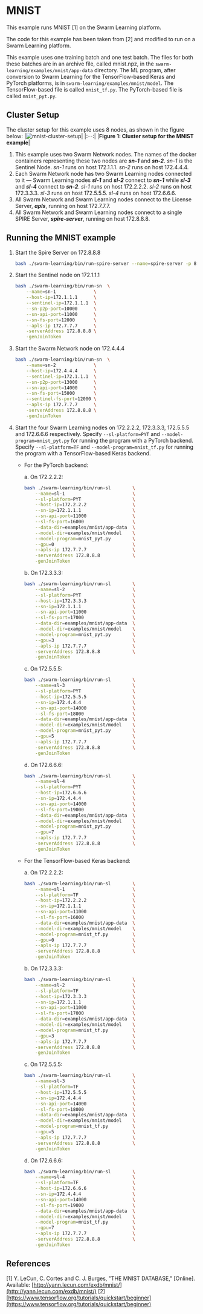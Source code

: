 MNIST
========
This example runs MNIST [1] on the Swarm Learning platform.

The code for this example has been taken from [2] and modified to run on a Swarm Learning platform.

This example uses one training batch and one test batch. The files for both these batches are in an archive file, called mnist.npz, in the `swarm-learning/examples/mnist/app-data` directory. The ML program, after conversion to Swarm Learning for the TensorFlow-based Keras and PyTorch platforms, is in `swarm-learning/examples/mnist/model`. The TensorFlow-based file is called `mnist_tf.py`. The PyTorch-based file is called `mnist_pyt.py`.

## Cluster Setup

The cluster setup for this example uses 8 nodes, as shown in the figure below:
|![mnist-cluster-setup](../figs/mnist-cluster-setup.png)|
|:--:|
|<b>Figure 1: Cluster setup for the MNIST example</b>|

1. This example uses two Swarm Network nodes. The names of the docker containers representing these two nodes are **_sn-1_** and _**sn-2**_. _sn-1_ is the Sentinel Node. _sn-1_ runs on host 172.1.1.1. _sn-2_ runs on host 172.4.4.4.
2. Each Swarm Network node has two Swarm Learning nodes connected to it &mdash; Swarm Learning nodes **_sl-1_** and **_sl-2_** connect to **_sn-1_** while **_sl-3_** and **_sl-4_** connect to **_sn-2_**. _sl-1_ runs on host 172.2.2.2. _sl-2_ runs on host 172.3.3.3. _sl-3_ runs on host 172.5.5.5. _sl-4_ runs on host 172.6.6.6.
3. All Swarm Network and Swarm Learning nodes connect to the License Server, **_apls_**, running on host 172.7.7.7.
4. All Swarm Network and Swarm Learning nodes connect to a single SPIRE Server, **_spire-server_**, running on host 172.8.8.8.

## Running the MNIST example

1. Start the Spire Server on 172.8.8.8
   ```bash
   bash ./swarm-learning/bin/run-spire-server --name=spire-server -p 8081:8081
   ```
   
2. Start the Sentinel node on 172.1.1.1
   ```bash
   bash ./swarm-learning/bin/run-sn  \
       --name=sn-1              \
       --host-ip=172.1.1.1      \
       --sentinel-ip=172.1.1.1  \
       --sn-p2p-port=10000      \
       --sn-api-port=11000      \
       --sn-fs-port=12000       \
       --apls-ip 172.7.7.7      \
       -serverAddress 172.8.8.8 \
       -genJoinToken
   ```
   
3. Start the Swarm Network node on 172.4.4.4
   ```bash
   bash ./swarm-learning/bin/run-sn  \
       --name=sn-2              \
       --host-ip=172.4.4.4      \
       --sentinel-ip=172.1.1.1  \
       --sn-p2p-port=13000      \
       --sn-api-port=14000      \
       --sn-fs-port=15000       \
       --sentinel-fs-port=12000 \
       --apls-ip 172.7.7.7      \
       -serverAddress 172.8.8.8 \
       -genJoinToken
   ```
   
4. Start the four Swarm Learning nodes on 172.2.2.2, 172.3.3.3, 172.5.5.5 and 172.6.6.6 respectively. Specify `--sl-platform=PYT` and `--model-program=mnist_pyt.py` for running the program with a PyTorch backend. Specify `--sl-platform=TF` and `--model-program=mnist_tf.py` for running the program with a TensorFlow-based Keras backend.

    - For the PyTorch backend:
    
       a. On 172.2.2.2:
       
       ```bash
       bash ./swarm-learning/bin/run-sl        \
           --name=sl-1                         \
           --sl-platform=PYT                   \
           --host-ip=172.2.2.2                 \
           --sn-ip=172.1.1.1                   \
           --sn-api-port=11000                 \
           --sl-fs-port=16000                  \
           --data-dir=examples/mnist/app-data  \
           --model-dir=examples/mnist/model    \
           --model-program=mnist_pyt.py        \
           --gpu=0                             \
           --apls-ip 172.7.7.7                 \
           -serverAddress 172.8.8.8            \
           -genJoinToken
       ```
       
       
       
        b. On 172.3.3.3:
       
       ```bash
       bash ./swarm-learning/bin/run-sl        \
           --name=sl-2                         \
           --sl-platform=PYT                   \
           --host-ip=172.3.3.3                 \
           --sn-ip=172.1.1.1                   \
           --sn-api-port=11000                 \
           --sl-fs-port=17000                  \
           --data-dir=examples/mnist/app-data  \
           --model-dir=examples/mnist/model    \
           --model-program=mnist_pyt.py        \
           --gpu=3                             \
           --apls-ip 172.7.7.7                 \
           -serverAddress 172.8.8.8            \
           -genJoinToken
       ```
       
       
       
        c. On 172.5.5.5:
       
       ```bash
       bash ./swarm-learning/bin/run-sl        \
           --name=sl-3                         \
           --sl-platform=PYT                   \
           --host-ip=172.5.5.5                 \
           --sn-ip=172.4.4.4                   \
           --sn-api-port=14000                 \
           --sl-fs-port=18000                  \
           --data-dir=examples/mnist/app-data  \
           --model-dir=examples/mnist/model    \
           --model-program=mnist_pyt.py        \
           --gpu=5                             \
           --apls-ip 172.7.7.7                 \
           -serverAddress 172.8.8.8            \
           -genJoinToken
       ```
       
       
       
        d. On 172.6.6.6:
       
       ```bash
       bash ./swarm-learning/bin/run-sl        \
           --name=sl-4                         \
           --sl-platform=PYT                   \
           --host-ip=172.6.6.6                 \
           --sn-ip=172.4.4.4                   \
           --sn-api-port=14000                 \
           --sl-fs-port=19000                  \
           --data-dir=examples/mnist/app-data  \
           --model-dir=examples/mnist/model    \
           --model-program=mnist_pyt.py        \
           --gpu=7                             \
           --apls-ip 172.7.7.7                 \
           -serverAddress 172.8.8.8            \
           -genJoinToken
       ```
       
       
       
    - For the TensorFlow-based Keras backend:
    
        a. On 172.2.2.2:
        
        ```bash
        bash ./swarm-learning/bin/run-sl        \
            --name=sl-1                         \
            --sl-platform=TF                    \
            --host-ip=172.2.2.2                 \
            --sn-ip=172.1.1.1                   \
            --sn-api-port=11000                 \
            --sl-fs-port=16000                  \
            --data-dir=examples/mnist/app-data  \
            --model-dir=examples/mnist/model    \
            --model-program=mnist_tf.py         \
            --gpu=0                             \
            --apls-ip 172.7.7.7                 \
            -serverAddress 172.8.8.8            \
            -genJoinToken
        ```
        
        
        
        b. On 172.3.3.3:
        
        ```bash
        bash ./swarm-learning/bin/run-sl        \
            --name=sl-2                         \
            --sl-platform=TF                    \
            --host-ip=172.3.3.3                 \
            --sn-ip=172.1.1.1                   \
            --sn-api-port=11000                 \
            --sl-fs-port=17000                  \
            --data-dir=examples/mnist/app-data  \
            --model-dir=examples/mnist/model    \
            --model-program=mnist_tf.py         \
            --gpu=3                             \
            --apls-ip 172.7.7.7                 \
            -serverAddress 172.8.8.8            \
            -genJoinToken
        ```
        
        
        
        c. On 172.5.5.5:
        
        ```bash
        bash ./swarm-learning/bin/run-sl        \
            --name=sl-3                         \
            --sl-platform=TF                    \
            --host-ip=172.5.5.5                 \
            --sn-ip=172.4.4.4                   \
            --sn-api-port=14000                 \
            --sl-fs-port=18000                  \
            --data-dir=examples/mnist/app-data  \
            --model-dir=examples/mnist/model    \
            --model-program=mnist_tf.py         \
            --gpu=5                             \
            --apls-ip 172.7.7.7                 \
            -serverAddress 172.8.8.8            \
            -genJoinToken
        ```
        
        
        
        d. On 172.6.6.6:
        
        ```bash
        bash ./swarm-learning/bin/run-sl        \
            --name=sl-4                         \
            --sl-platform=TF                    \
            --host-ip=172.6.6.6                 \
            --sn-ip=172.4.4.4                   \
            --sn-api-port=14000                 \
            --sl-fs-port=19000                  \
            --data-dir=examples/mnist/app-data  \
            --model-dir=examples/mnist/model    \
            --model-program=mnist_tf.py         \
            --gpu=7                             \
            --apls-ip 172.7.7.7                 \
            -serverAddress 172.8.8.8            \
            -genJoinToken
        ```
        
        

## References
[1]	Y. LeCun, C. Cortes and C. J. Burges, "THE MNIST DATABASE," [Online]. Available: [http://yann.lecun.com/exdb/mnist/](http://yann.lecun.com/exdb/mnist/)
[2] [https://www.tensorflow.org/tutorials/quickstart/beginner](https://www.tensorflow.org/tutorials/quickstart/beginner)

